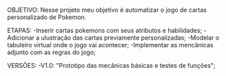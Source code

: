 OBJETIVO: Nesse projeto meu objetivo é automatizar o jogo de cartas personalizado de Pokemon.

ETAPAS:
  -Inserir cartas pokemons com seus atributos e habilidades;
  -Adicionar a ulustração das cartas previamente personalizadas;
  -Modelar o tabuleiro virtual onde o jogo vai acontecer;
  -Implementar as mencânicas adjunto com as regras do jogo;


VERSÕES:
  -V1.0:
      "Prototipo das mecânicas básicas e testes de funções";
